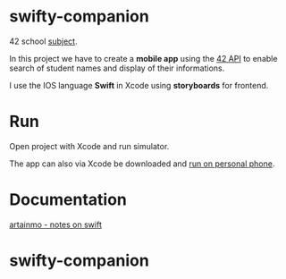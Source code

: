 # swifty-companion
42 school [subject](https://cdn.intra.42.fr/pdf/pdf/66599/en.subject.pdf).

In this project we have to create a **mobile app** using the [42 API](https://api.intra.42.fr/apidoc) to enable search of student names and display of their informations.

I use the IOS language **Swift** in Xcode using **storyboards** for frontend.

# Run
Open project with Xcode and run simulator.

The app can also via Xcode be downloaded and [run on personal phone](https://www.youtube.com/watch?v=Fo1A36RsoCI).

# Documentation
[artainmo - notes on swift](https://github.com/artainmo/WebDevelopment/blob/main/mobile/swift/README.md)<br>
# swifty-companion
